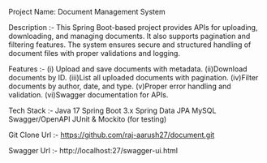 Project Name: Document Management System

Description :-
This Spring Boot-based project provides APIs for uploading, downloading, and managing documents. It also supports pagination and filtering features. The system ensures secure and structured handling of document files with proper validations and logging.

Features :- 
(i) Upload and save documents with metadata.
(ii)Download documents by ID.
(iii)List all uploaded documents with pagination.
(iv)Filter documents by author, date, and type.
(v)Proper error handling and validation.
(vi)Swagger documentation for APIs.

Tech Stack :-
Java 17
Spring Boot 3.x
Spring Data JPA
MySQL
Swagger/OpenAPI
JUnit & Mockito (for testing)

Git Clone Url :- 
https://github.com/raj-aarush27/document.git

Swagger Url :-
http://localhost:27/swagger-ui.html
